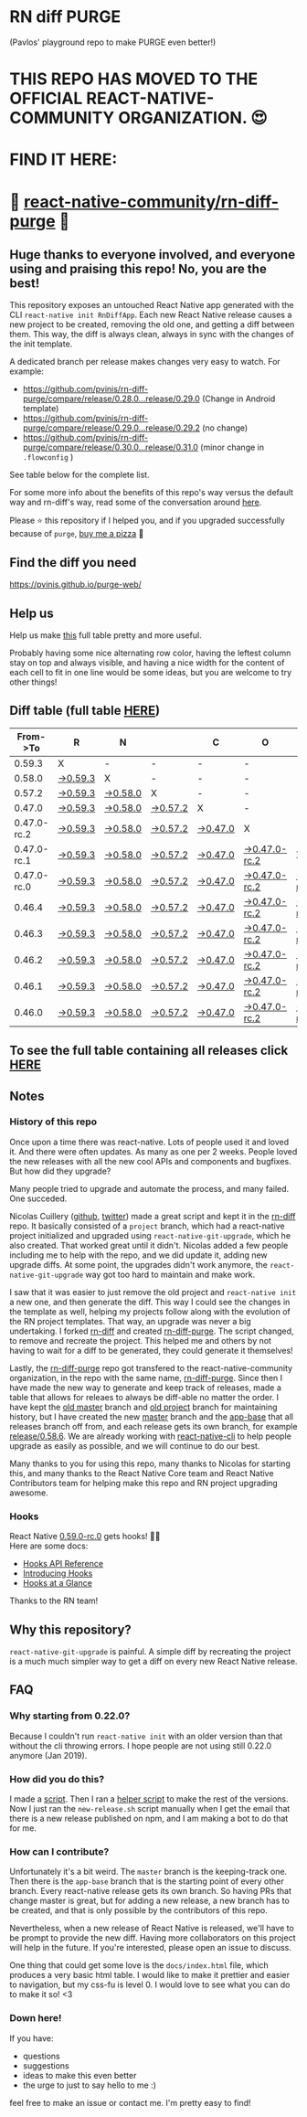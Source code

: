 # RN diff PURGE
(Pavlos' playground repo to make PURGE even better!)

# THIS REPO HAS MOVED TO THE OFFICIAL REACT-NATIVE-COMMUNITY ORGANIZATION. 😍
# FIND IT HERE:  
# 💪 [react-native-community/rn-diff-purge](https://github.com/react-native-community/rn-diff-purge) 🎉
## Huge thanks to everyone involved, and everyone using and praising this repo! No, you are the best!

This repository exposes an untouched React Native app generated with the CLI
`react-native init RnDiffApp`. Each new React Native release causes a new project to be created, removing the old one, and getting a diff between them. This way, the diff is always clean, always in sync with the changes of the init template.

A dedicated branch per release makes changes very easy
to watch. For example:

* https://github.com/pvinis/rn-diff-purge/compare/release/0.28.0...release/0.29.0
(Change in Android template)
* https://github.com/pvinis/rn-diff-purge/compare/release/0.29.0...release/0.29.2
(no change)
* https://github.com/pvinis/rn-diff-purge/compare/release/0.30.0...release/0.31.0
(minor change in `.flowconfig` )

See table below for the complete list.

For some more info about the benefits of this repo's way versus the default way and rn-diff's way, read some of the conversation around [here](https://github.com/react-native-community/discussions-and-proposals/issues/68#issuecomment-452227478).

Please :star: this repository if I helped you, and if you upgraded successfully because of `purge`, [buy me a pizza](https://www.buymeacoffee.com/DGWwHVZ4s) :pizza:

## Find the diff you need
https://pvinis.github.io/purge-web/

## Help us
Help us make [this](https://pvinis.github.io/rn-diff-purge) full table pretty and more useful.

Probably having some nice alternating row color, having the leftest column stay on top and always visible, and having a nice width for the content of each cell to fit in one line would be some ideas, but you are welcome to try other things!

## Diff table (full table [HERE](https://pvinis.github.io/rn-diff-purge))

| From->To    | R                                                                                               | N                                                                                               |                                                                                                 | C                                                                                               | O                                                                                                         | R                                                                                                         | E                                                                                                    |                                                                                            | T                                                                                          | E                                                                                          | A                                                                                          | M   |
| ----------- | ----------------------------------------------------------------------------------------------- | ----------------------------------------------------------------------------------------------- | ----------------------------------------------------------------------------------------------- | ----------------------------------------------------------------------------------------------- | --------------------------------------------------------------------------------------------------------- | --------------------------------------------------------------------------------------------------------- | ---------------------------------------------------------------------------------------------------- | ------------------------------------------------------------------------------------------ | ------------------------------------------------------------------------------------------ | ------------------------------------------------------------------------------------------ | ------------------------------------------------------------------------------------------ | --- |
| 0.59.3      | X                                                                                               | -                                                                                               | -                                                                                               | -                                                                                               | -                                                                                                         | -                                                                                                         | -                                                                                                    | -                                                                                          | -                                                                                          | -                                                                                          | -                                                                                          | -   |
| 0.58.0      | [->0.59.3](https://github.com/pvinis/rn-diff-purge/compare/release/0.58.0..release/0.59.3)      | X                                                                                               | -                                                                                               | -                                                                                               | -                                                                                                         | -                                                                                                         | -                                                                                                    | -                                                                                          | -                                                                                          | -                                                                                          | -                                                                                          | -   |
| 0.57.2      | [->0.59.3](https://github.com/pvinis/rn-diff-purge/compare/release/0.57.2..release/0.59.3)      | [->0.58.0](https://github.com/pvinis/rn-diff-purge/compare/release/0.57.2..release/0.58.0)      | X                                                                                               | -                                                                                               | -                                                                                                         | -                                                                                                         | -                                                                                                    | -                                                                                          | -                                                                                          | -                                                                                          | -                                                                                          | -   |
| 0.47.0      | [->0.59.3](https://github.com/pvinis/rn-diff-purge/compare/release/0.47.0..release/0.59.3)      | [->0.58.0](https://github.com/pvinis/rn-diff-purge/compare/release/0.47.0..release/0.58.0)      | [->0.57.2](https://github.com/pvinis/rn-diff-purge/compare/release/0.47.0..release/0.57.2)      | X                                                                                               | -                                                                                                         | -                                                                                                         | -                                                                                                    | -                                                                                          | -                                                                                          | -                                                                                          | -                                                                                          | -   |
| 0.47.0-rc.2 | [->0.59.3](https://github.com/pvinis/rn-diff-purge/compare/release/0.47.0-rc.2..release/0.59.3) | [->0.58.0](https://github.com/pvinis/rn-diff-purge/compare/release/0.47.0-rc.2..release/0.58.0) | [->0.57.2](https://github.com/pvinis/rn-diff-purge/compare/release/0.47.0-rc.2..release/0.57.2) | [->0.47.0](https://github.com/pvinis/rn-diff-purge/compare/release/0.47.0-rc.2..release/0.47.0) | X                                                                                                         | -                                                                                                         | -                                                                                                    | -                                                                                          | -                                                                                          | -                                                                                          | -                                                                                          | -   |
| 0.47.0-rc.1 | [->0.59.3](https://github.com/pvinis/rn-diff-purge/compare/release/0.47.0-rc.1..release/0.59.3) | [->0.58.0](https://github.com/pvinis/rn-diff-purge/compare/release/0.47.0-rc.1..release/0.58.0) | [->0.57.2](https://github.com/pvinis/rn-diff-purge/compare/release/0.47.0-rc.1..release/0.57.2) | [->0.47.0](https://github.com/pvinis/rn-diff-purge/compare/release/0.47.0-rc.1..release/0.47.0) | [->0.47.0-rc.2](https://github.com/pvinis/rn-diff-purge/compare/release/0.47.0-rc.1..release/0.47.0-rc.2) | X                                                                                                         | -                                                                                                    | -                                                                                          | -                                                                                          | -                                                                                          | -                                                                                          | -   |
| 0.47.0-rc.0 | [->0.59.3](https://github.com/pvinis/rn-diff-purge/compare/release/0.47.0-rc.0..release/0.59.3) | [->0.58.0](https://github.com/pvinis/rn-diff-purge/compare/release/0.47.0-rc.0..release/0.58.0) | [->0.57.2](https://github.com/pvinis/rn-diff-purge/compare/release/0.47.0-rc.0..release/0.57.2) | [->0.47.0](https://github.com/pvinis/rn-diff-purge/compare/release/0.47.0-rc.0..release/0.47.0) | [->0.47.0-rc.2](https://github.com/pvinis/rn-diff-purge/compare/release/0.47.0-rc.0..release/0.47.0-rc.2) | [->0.47.0-rc.1](https://github.com/pvinis/rn-diff-purge/compare/release/0.47.0-rc.0..release/0.47.0-rc.1) | X                                                                                                    | -                                                                                          | -                                                                                          | -                                                                                          | -                                                                                          | -   |
| 0.46.4      | [->0.59.3](https://github.com/pvinis/rn-diff-purge/compare/release/0.46.4..release/0.59.3)      | [->0.58.0](https://github.com/pvinis/rn-diff-purge/compare/release/0.46.4..release/0.58.0)      | [->0.57.2](https://github.com/pvinis/rn-diff-purge/compare/release/0.46.4..release/0.57.2)      | [->0.47.0](https://github.com/pvinis/rn-diff-purge/compare/release/0.46.4..release/0.47.0)      | [->0.47.0-rc.2](https://github.com/pvinis/rn-diff-purge/compare/release/0.46.4..release/0.47.0-rc.2)      | [->0.47.0-rc.1](https://github.com/pvinis/rn-diff-purge/compare/release/0.46.4..release/0.47.0-rc.1)      | [->0.47.0-rc.0](https://github.com/pvinis/rn-diff-purge/compare/release/0.46.4..release/0.47.0-rc.0) | X                                                                                          | -                                                                                          | -                                                                                          | -                                                                                          | -   |
| 0.46.3      | [->0.59.3](https://github.com/pvinis/rn-diff-purge/compare/release/0.46.3..release/0.59.3)      | [->0.58.0](https://github.com/pvinis/rn-diff-purge/compare/release/0.46.3..release/0.58.0)      | [->0.57.2](https://github.com/pvinis/rn-diff-purge/compare/release/0.46.3..release/0.57.2)      | [->0.47.0](https://github.com/pvinis/rn-diff-purge/compare/release/0.46.3..release/0.47.0)      | [->0.47.0-rc.2](https://github.com/pvinis/rn-diff-purge/compare/release/0.46.3..release/0.47.0-rc.2)      | [->0.47.0-rc.1](https://github.com/pvinis/rn-diff-purge/compare/release/0.46.3..release/0.47.0-rc.1)      | [->0.47.0-rc.0](https://github.com/pvinis/rn-diff-purge/compare/release/0.46.3..release/0.47.0-rc.0) | [->0.46.4](https://github.com/pvinis/rn-diff-purge/compare/release/0.46.3..release/0.46.4) | X                                                                                          | -                                                                                          | -                                                                                          | -   |
| 0.46.2      | [->0.59.3](https://github.com/pvinis/rn-diff-purge/compare/release/0.46.2..release/0.59.3)      | [->0.58.0](https://github.com/pvinis/rn-diff-purge/compare/release/0.46.2..release/0.58.0)      | [->0.57.2](https://github.com/pvinis/rn-diff-purge/compare/release/0.46.2..release/0.57.2)      | [->0.47.0](https://github.com/pvinis/rn-diff-purge/compare/release/0.46.2..release/0.47.0)      | [->0.47.0-rc.2](https://github.com/pvinis/rn-diff-purge/compare/release/0.46.2..release/0.47.0-rc.2)      | [->0.47.0-rc.1](https://github.com/pvinis/rn-diff-purge/compare/release/0.46.2..release/0.47.0-rc.1)      | [->0.47.0-rc.0](https://github.com/pvinis/rn-diff-purge/compare/release/0.46.2..release/0.47.0-rc.0) | [->0.46.4](https://github.com/pvinis/rn-diff-purge/compare/release/0.46.2..release/0.46.4) | [->0.46.3](https://github.com/pvinis/rn-diff-purge/compare/release/0.46.2..release/0.46.3) | X                                                                                          | -                                                                                          | -   |
| 0.46.1      | [->0.59.3](https://github.com/pvinis/rn-diff-purge/compare/release/0.46.1..release/0.59.3)      | [->0.58.0](https://github.com/pvinis/rn-diff-purge/compare/release/0.46.1..release/0.58.0)      | [->0.57.2](https://github.com/pvinis/rn-diff-purge/compare/release/0.46.1..release/0.57.2)      | [->0.47.0](https://github.com/pvinis/rn-diff-purge/compare/release/0.46.1..release/0.47.0)      | [->0.47.0-rc.2](https://github.com/pvinis/rn-diff-purge/compare/release/0.46.1..release/0.47.0-rc.2)      | [->0.47.0-rc.1](https://github.com/pvinis/rn-diff-purge/compare/release/0.46.1..release/0.47.0-rc.1)      | [->0.47.0-rc.0](https://github.com/pvinis/rn-diff-purge/compare/release/0.46.1..release/0.47.0-rc.0) | [->0.46.4](https://github.com/pvinis/rn-diff-purge/compare/release/0.46.1..release/0.46.4) | [->0.46.3](https://github.com/pvinis/rn-diff-purge/compare/release/0.46.1..release/0.46.3) | [->0.46.2](https://github.com/pvinis/rn-diff-purge/compare/release/0.46.1..release/0.46.2) | X                                                                                          | -   |
| 0.46.0      | [->0.59.3](https://github.com/pvinis/rn-diff-purge/compare/release/0.46.0..release/0.59.3)      | [->0.58.0](https://github.com/pvinis/rn-diff-purge/compare/release/0.46.0..release/0.58.0)      | [->0.57.2](https://github.com/pvinis/rn-diff-purge/compare/release/0.46.0..release/0.57.2)      | [->0.47.0](https://github.com/pvinis/rn-diff-purge/compare/release/0.46.0..release/0.47.0)      | [->0.47.0-rc.2](https://github.com/pvinis/rn-diff-purge/compare/release/0.46.0..release/0.47.0-rc.2)      | [->0.47.0-rc.1](https://github.com/pvinis/rn-diff-purge/compare/release/0.46.0..release/0.47.0-rc.1)      | [->0.47.0-rc.0](https://github.com/pvinis/rn-diff-purge/compare/release/0.46.0..release/0.47.0-rc.0) | [->0.46.4](https://github.com/pvinis/rn-diff-purge/compare/release/0.46.0..release/0.46.4) | [->0.46.3](https://github.com/pvinis/rn-diff-purge/compare/release/0.46.0..release/0.46.3) | [->0.46.2](https://github.com/pvinis/rn-diff-purge/compare/release/0.46.0..release/0.46.2) | [->0.46.1](https://github.com/pvinis/rn-diff-purge/compare/release/0.46.0..release/0.46.1) | X   |

## To see the full table containing all releases click [HERE](https://pvinis.github.io/rn-diff-purge)

## Notes

### History of this repo

Once upon a time there was react-native. Lots of people used it and loved it. And there were often updates. As many as one per 2 weeks. People loved the new releases with all the new cool APIs and components and bugfixes. But how did they upgrade?

Many people tried to upgrade and automate the process, and many failed. One succeded.

Nicolas Cuillery ([github](https://github.com/ncuillery), [twitter](https://twitter.com/ncuillery)) made a great script and kept it in the [rn-diff](https://github.com/ncuillery/rn-diff) repo. It basically consisted of a `project` branch, which had a react-native project initialized and upgraded using `react-native-git-upgrade`, which he also created. That worked great until it didn't. Nicolas added a few people including me to help with the repo, and we did update it, adding new upgrade diffs. At some point, the upgrades didn't work anymore, the `react-native-git-upgrade` way got too hard to maintain and make work.

I saw that it was easier to just remove the old project and `react-native init` a new one, and then generate the diff. This way I could see the changes in the template as well, helping my projects follow along with the evolution of the RN project templates. That way, an upgrade was never a big undertaking. I forked [rn-diff](https://github.com/ncuillery/rn-diff) and created [rn-diff-purge](https://github.com/pvinis/rn-diff-purge). The script changed, to remove and recreate the project. This helped me and others by not having to wait for a diff to be generated, they could generate it themselves!

Lastly, the [rn-diff-purge](https://github.com/pvinis/rn-diff-purge) repo got transfered to the react-native-community organization, in the repo with the same name, [rn-diff-purge](https://github.com/react-native-community/rn-diff-purge). Since then I have made the new way to generate and keep track of releases, made a table that allows for releaes to always be diff-able no matter the order. I have kept the [old master](https://github.com/pvinis/rn-diff-purge/tree/old/master) branch and [old project](https://github.com/pvinis/rn-diff-purge/tree/old/project) branch for maintaining history, but I have created the new [master](https://github.com/pvinis/rn-diff-purge/tree/master) branch and the [app-base](https://github.com/pvinis/rn-diff-purge/tree/app-base) that all releases branch off from, and each release gets its own branch, for example [release/0.58.6](https://github.com/pvinis/rn-diff-purge/tree/release/0.58.6). We are already working with [react-native-cli](https://github.com/react-native-community/react-native-cli) to help people upgrade as easily as possible, and we will continue to do our best.

Many thanks to you for using this repo, many thanks to Nicolas for starting this, and many thanks to the React Native Core team and React Native Contributors team for helping make this repo and RN project upgrading awesome.

### Hooks
React Native [0.59.0-rc.0](https://github.com/pvinis/rn-diff-purge#version-changes) gets hooks! 🎉🥳  
Here are some docs:
- [Hooks API Reference](https://reactjs.org/docs/hooks-reference.html)
- [Introducing Hooks](https://reactjs.org/docs/hooks-intro.html)
- [Hooks at a Glance](https://reactjs.org/docs/hooks-overview.html)

Thanks to the RN team!

## Why this repository?
`react-native-git-upgrade` is painful. A simple diff by recreating the project is a much much simpler way to get a diff on every new React Native release.

## FAQ

### Why starting from 0.22.0?

Because I couldn't run `react-native init` with an older version than that without the cli throwing errors. I hope people are not using still 0.22.0 anymore (Jan 2019).

### How did you do this?

I made a [script](https://github.com/pvinis/rn-diff-purge/blob/master/new-release.sh). Then I ran a [helper script](https://github.com/pvinis/rn-diff-purge/blob/master/new-release.sh) to make the rest of the versions.
Now I just ran the `new-release.sh` script manually when I get the email that there is a new release published on npm, and I am making a bot to do that for me.

### How can I contribute?

Unfortunately it's a bit weird. The `master` branch is the keeping-track one. Then there is the `app-base` branch that is the starting point of every other branch. Every react-native release gets its own branch. So having PRs that change master is great, but for adding a new release, a new branch has to be created, and that is only possible by the contributors of this repo.

Nevertheless, when a new release of React Native is released, we'll have to be prompt to provide
the new diff. Having more collaborators on this project will help in the future. If you're interested, please open an issue to discuss.

One thing that could get some love is the `docs/index.html` file, which produces a very basic html table. I would like to make it prettier and easier to navigation, but my css-fu is level 0. I would love to see what you can do to make it so! <3

### Down here!

If you have: 
- questions
- suggestions
- ideas to make this even better
- the urge to just to say hello to me :)

feel free to make an issue or contact me. I'm pretty easy to find!
